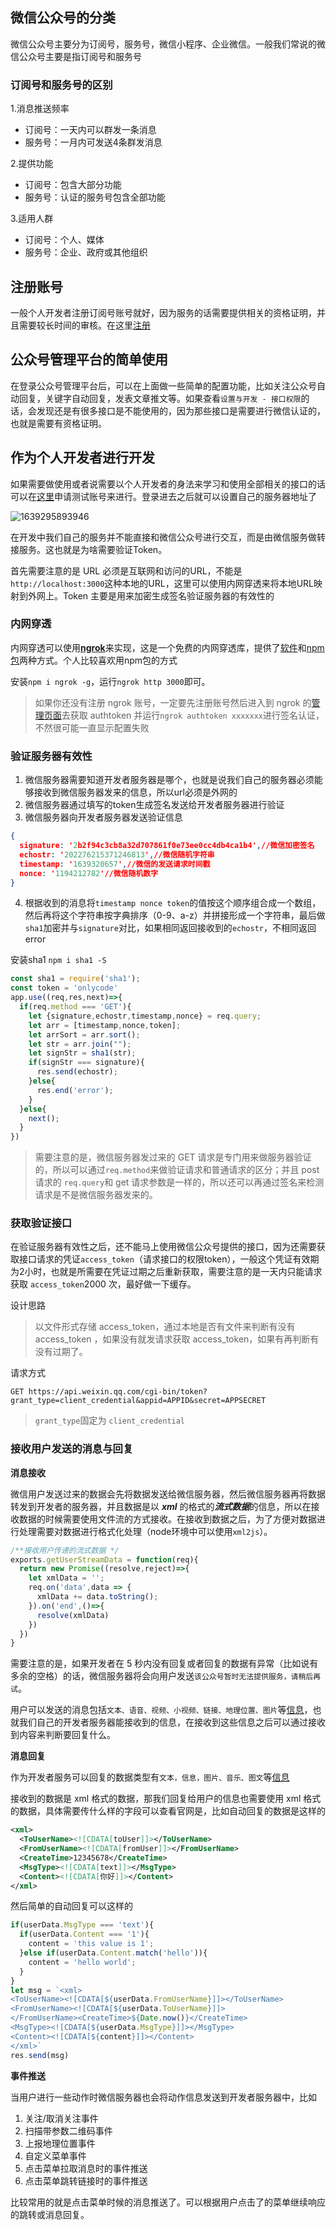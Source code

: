 ## 微信公众号的分类

微信公众号主要分为订阅号，服务号，微信小程序、企业微信。一般我们常说的微信公众号主要是指订阅号和服务号

### 订阅号和服务号的区别

1.消息推送频率

+ 订阅号：一天内可以群发一条消息
+ 服务号：一月内可发送4条群发消息

2.提供功能

+ 订阅号：包含大部分功能
+ 服务号：认证的服务号包含全部功能

3.适用人群

+ 订阅号：个人、媒体
+ 服务号：企业、政府或其他组织



## 注册账号

一般个人开发者注册订阅号账号就好，因为服务的话需要提供相关的资格证明，并且需要较长时间的审核。在这里[注册](https://mp.weixin.qq.com/cgi-bin/registermidpage?action=index&lang=zh_CN&token=)



## 公众号管理平台的简单使用

在登录公众号管理平台后，可以在上面做一些简单的配置功能，比如关注公众号自动回复，关键字自动回复，发表文章推文等。如果查看`设置与开发 - 接口权限`的话，会发现还是有很多接口是不能使用的，因为那些接口是需要进行微信认证的，也就是需要有资格证明。



## 作为个人开发者进行开发

如果需要做使用或者说需要以个人开发者的身法来学习和使用全部相关的接口的话可以在[这里](https://developers.weixin.qq.com/doc/offiaccount/Basic_Information/Requesting_an_API_Test_Account.html)申请测试账号来进行。登录进去之后就可以设置自己的服务器地址了

![1639295893946](微信公众号开发/1639295893946.png)

在开发中我们自己的服务并不能直接和微信公众号进行交互，而是由微信服务做转接服务。这也就是为啥需要验证Token。

首先需要注意的是 URL 必须是互联网和访问的URL，不能是`http://localhost:3000`这种本地的URL，这里可以使用内网穿透来将本地URL映射到外网上。Token 主要是用来加密生成签名验证服务器的有效性的

### 内网穿透

内网穿透可以使用[**ngrok**](https://ngrok.com/)来实现，这是一个免费的内网穿透库，提供了[软件](https://ngrok.com/download)和[npm包](https://www.npmjs.com/package/ngrok)两种方式。个人比较喜欢用npm包的方式

安装`npm i ngrok -g`，运行`ngrok http 3000`即可。

> 如果你还没有注册 ngrok 账号，一定要先注册账号然后进入到 ngrok 的[管理页面](https://dashboard.ngrok.com/get-started/setup)去获取 authtoken 并运行`ngrok authtoken xxxxxxx`进行签名认证，不然很可能一直显示配置失败

### 验证服务器有效性

1. 微信服务器需要知道开发者服务器是哪个，也就是说我们自己的服务器必须能够接收到微信服务器发来的信息，所以url必须是外网的
2. 微信服务器通过填写的token生成签名发送给开发者服务器进行验证
3. 微信服务器向开发者服务器发送验证信息

```json
{
  signature: '2b2f94c3cb8a32d707861f0e73ee0cc4db4ca1b4',//微信加密签名
  echostr: '202276215371246813',//微信随机字符串
  timestamp: '1639320657',//微信的发送请求时间戳
  nonce: '1194212782'//微信随机数字
}
```

4. 根据收到的消息将`timestamp nonce token`的值按这个顺序组合成一个数组，然后再将这个字符串按字典排序（0-9、a-z）并拼接形成一个字符串，最后做`sha1`加密并与`signature`对比，如果相同返回接收到的`echostr`，不相同返回 error

安装sha1 `npm i sha1 -S`

```js
const sha1 = require('sha1');
const token = 'onlycode'
app.use((req,res,next)=>{
  if(req.method === 'GET'){
    let {signature,echostr,timestamp,nonce} = req.query;
    let arr = [timestamp,nonce,token];
    let arrSort = arr.sort();
    let str = arr.join("");
    let signStr = sha1(str);
    if(signStr === signature){
      res.send(echostr);
    }else{
      res.end('error');
    }
  }else{
    next();
  }
})
```

> 需要注意的是，微信服务器发过来的 GET 请求是专门用来做服务器验证的，所以可以通过`req.method`来做验证请求和普通请求的区分；并且 post 请求的 `req.query`和 get 请求参数是一样的，所以还可以再通过签名来检测请求是不是微信服务器发来的。



### 获取验证接口

在验证服务器有效性之后，还不能马上使用微信公众号提供的接口，因为还需要获取接口请求的凭证`access_token`（请求接口的权限token），一般这个凭证有效期为2小时，也就是所需要在凭证过期之后重新获取，需要注意的是一天内只能请求获取 `access_token`2000 次，最好做一下缓存。

设计思路

> 以文件形式存储 access_token，通过本地是否有文件来判断有没有 access_token ，如果没有就发请求获取 access_token，如果有再判断有没有过期了。

请求方式

```shell
GET https://api.weixin.qq.com/cgi-bin/token?grant_type=client_credential&appid=APPID&secret=APPSECRET
```

> `grant_type`固定为 `client_credential`



### 接收用户发送的消息与回复

**消息接收**

微信用户发送过来的数据会先将数据发送给微信服务器，然后微信服务器再将数据转发到开发者的服务器，并且数据是以 ***xml*** 的格式的***流式数据***的信息，所以在接收数据的时候需要使用文件流的方式接收。在接收到数据之后，为了方便对数据进行处理需要对数据进行格式化处理（node环境中可以使用`xml2js`）。

```js
/**接收用户传递的流式数据 */
exports.getUserStreamData = function(req){
  return new Promise((resolve,reject)=>{
    let xmlData = '';
    req.on('data',data => {
      xmlData += data.toString();
    }).on('end',()=>{
      resolve(xmlData)
    })
  })
}
```

需要注意的是，如果开发者在 5 秒内没有回复或者回复的数据有异常（比如说有多余的空格）的话，微信服务器将会向用户发送`该公众号暂时无法提供服务，请稍后再试`。

用户可以发送的消息包括`文本、语音、视频、小视频、链接、地理位置、图片`等[信息](https://developers.weixin.qq.com/doc/offiaccount/Message_Management/Receiving_standard_messages.html)，也就我们自己的开发者服务器能接收到的信息，在接收到这些信息之后可以通过接收到内容来判断要回复什么。

**消息回复**

作为开发者服务可以回复的数据类型有`文本，信息，图片、音乐、图文`等[信息](https://developers.weixin.qq.com/doc/offiaccount/Message_Management/Passive_user_reply_message.html)

接收到的数据是 xml 格式的数据，那我们回复给用户的信息也需要使用 xml 格式的数据，具体需要传什么样的字段可以查看官网是，比如自动回复的数据是这样的

```xml
<xml>
  <ToUserName><![CDATA[toUser]]></ToUserName>
  <FromUserName><![CDATA[fromUser]]></FromUserName>
  <CreateTime>12345678</CreateTime>
  <MsgType><![CDATA[text]]></MsgType>
  <Content><![CDATA[你好]]></Content>
</xml>
```

然后简单的自动回复可以这样的

```js
if(userData.MsgType === 'text'){
  if(userData.Content === '1'){
    content = 'this value is 1';
  }else if(userData.Content.match('hello')){
    content = 'hello world';
  }
}
let msg = `<xml>
<ToUserName><![CDATA[${userData.FromUserName}]]></ToUserName>
<FromUserName><![CDATA[${userData.ToUserName}]]>
</FromUserName><CreateTime>${Date.now()}</CreateTime>
<MsgType><![CDATA[${userData.MsgType}]]></MsgType>
<Content><![CDATA[${content}]]></Content>
</xml>`
res.send(msg)
```



**事件推送**

当用户进行一些动作时微信服务器也会将动作信息发送到开发者服务器中，比如

1.  关注/取消关注事件
2. 扫描带参数二维码事件
3. 上报地理位置事件
4. 自定义菜单事件
5. 点击菜单拉取消息时的事件推送
6. 点击菜单跳转链接时的事件推送

比较常用的就是点击菜单时候的消息推送了。可以根据用户点击了的菜单继续响应的跳转或消息回复。






